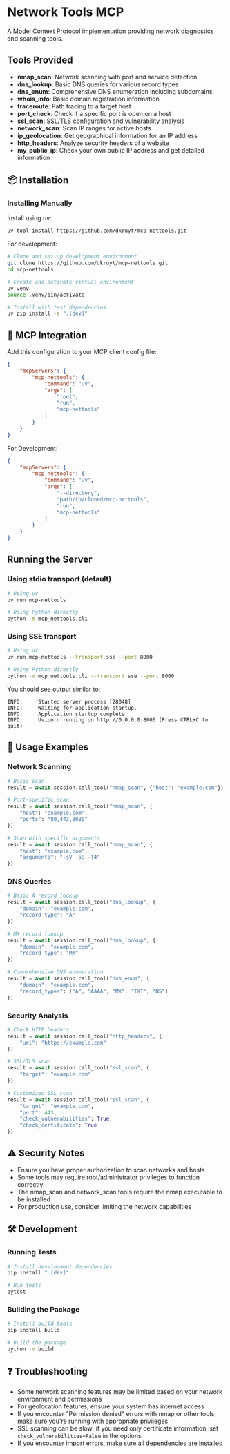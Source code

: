 # Network Tools MCP

A Model Context Protocol implementation providing network diagnostics and scanning tools.

## Tools Provided

- **nmap_scan**: Network scanning with port and service detection
- **dns_lookup**: Basic DNS queries for various record types
- **dns_enum**: Comprehensive DNS enumeration including subdomains
- **whois_info**: Basic domain registration information
- **traceroute**: Path tracing to a target host
- **port_check**: Check if a specific port is open on a host
- **ssl_scan**: SSL/TLS configuration and vulnerability analysis
- **network_scan**: Scan IP ranges for active hosts
- **ip_geolocation**: Get geographical information for an IP address
- **http_headers**: Analyze security headers of a website
- **my_public_ip**: Check your own public IP address and get detailed information

## 📦 Installation

### Installing Manually

Install using uv:

```bash
uv tool install https://github.com/dkruyt/mcp-nettools.git
```

For development:

```bash
# Clone and set up development environment
git clone https://github.com/dkruyt/mcp-nettools.git
cd mcp-nettools

# Create and activate virtual environment
uv venv
source .venv/bin/activate

# Install with test dependencies
uv pip install -e ".[dev]"
```

## 🔌 MCP Integration

Add this configuration to your MCP client config file:

```json
{
    "mcpServers": {
        "mcp-nettools": {
            "command": "uv",
            "args": [
                "tool",
                "run",
                "mcp-nettools"
            ]
        }
    }
}
```

For Development:

```json
{
    "mcpServers": {
        "mcp-nettools": {
            "command": "uv",
            "args": [
                "--directory",
                "path/to/cloned/mcp-nettools",
                "run",
                "mcp-nettools"
            ]
        }
    }
}
```

## Running the Server

### Using stdio transport (default)

```bash
# Using uv
uv run mcp-nettools

# Using Python directly
python -m mcp_nettools.cli
```

### Using SSE transport

```bash
# Using uv
uv run mcp-nettools --transport sse --port 8000

# Using Python directly
python -m mcp_nettools.cli --transport sse --port 8000
```

You should see output similar to:
```
INFO:     Started server process [28048]
INFO:     Waiting for application startup.
INFO:     Application startup complete.
INFO:     Uvicorn running on http://0.0.0.0:8000 (Press CTRL+C to quit)
```

## 🔧 Usage Examples

### Network Scanning

```python
# Basic scan
result = await session.call_tool("nmap_scan", {"host": "example.com"})

# Port-specific scan
result = await session.call_tool("nmap_scan", {
    "host": "example.com",
    "ports": "80,443,8080"
})

# Scan with specific arguments
result = await session.call_tool("nmap_scan", {
    "host": "example.com",
    "arguments": "-sV -sS -T4"
})
```

### DNS Queries

```python
# Basic A record lookup
result = await session.call_tool("dns_lookup", {
    "domain": "example.com",
    "record_type": "A"
})

# MX record lookup
result = await session.call_tool("dns_lookup", {
    "domain": "example.com",
    "record_type": "MX"
})

# Comprehensive DNS enumeration
result = await session.call_tool("dns_enum", {
    "domain": "example.com",
    "record_types": ["A", "AAAA", "MX", "TXT", "NS"]
})
```

### Security Analysis

```python
# Check HTTP headers
result = await session.call_tool("http_headers", {
    "url": "https://example.com"
})

# SSL/TLS scan
result = await session.call_tool("ssl_scan", {
    "target": "example.com"
})

# Customized SSL scan
result = await session.call_tool("ssl_scan", {
    "target": "example.com",
    "port": 443,
    "check_vulnerabilities": True,
    "check_certificate": True
})
```

## ⚠️ Security Notes

- Ensure you have proper authorization to scan networks and hosts
- Some tools may require root/administrator privileges to function correctly
- The nmap_scan and network_scan tools require the nmap executable to be installed
- For production use, consider limiting the network capabilities

## 🛠️ Development

### Running Tests

```bash
# Install development dependencies
pip install ".[dev]"

# Run tests
pytest
```

### Building the Package

```bash
# Install build tools
pip install build

# Build the package
python -m build
```

## ❓ Troubleshooting

- Some network scanning features may be limited based on your network environment and permissions
- For geolocation features, ensure your system has internet access
- If you encounter "Permission denied" errors with nmap or other tools, make sure you're running with appropriate privileges
- SSL scanning can be slow; if you need only certificate information, set `check_vulnerabilities=False` in the options
- If you encounter import errors, make sure all dependencies are installed